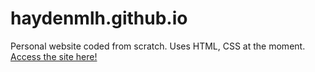 # haydenmlh.github.io
 Personal website coded from scratch.
 Uses HTML, CSS at the moment. [Access the site here!](https://www.haydenmlh.github.io "Hayden's Personal Site")